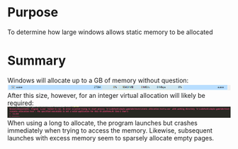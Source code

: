 # Purpose
To determine how large windows allows static memory to be allocated

# Summary
Windows will allocate up to a GB of memory without question:  
![](./image.png)  
After this size, however, for an integer virtual allocation will likely be required:  
![](./image2.png)    
When using a long to allocate, the program launches but crashes immediately when trying to access
the memory. Likewise, subsequent launches with excess memory seem to sparsely allocate empty pages.
